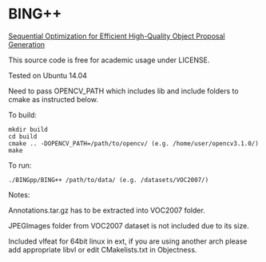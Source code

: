 # BING++
[Sequential Optimization for Efficient High-Quality Object Proposal Generation](https://zimingzhang.wordpress.com/publications/)

This source code is free for academic usage under LICENSE.

Tested on Ubuntu 14.04 

Need to pass OPENCV_PATH which includes lib and include folders to cmake as instructed below.

To build:
```
mkdir build
cd build
cmake .. -DOPENCV_PATH=/path/to/opencv/ (e.g. /home/user/opencv3.1.0/)
make
```

To run:
```
./BINGpp/BING++ /path/to/data/ (e.g. /datasets/VOC2007/)
```

Notes:

Annotations.tar.gz has to be extracted into VOC2007 folder.

JPEGImages folder from VOC2007 dataset is not included due to its size.

Included vlfeat for 64bit linux in ext, if you are using another arch please add appropriate libvl or edit CMakelists.txt in Objectness.

